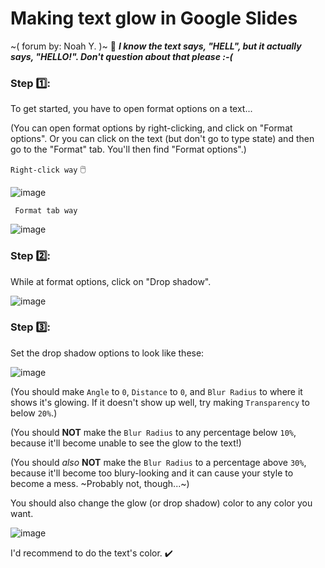 # Making text glow in Google Slides
~(  forum by: Noah Y.  )~ 🙂
***I know the text says, "HELL", but it actually says, "HELLO!". Don't question about that please :-(***

### Step 1️⃣:
To get started, you have to open format options on a text...

(You can open format options by right-clicking, and click on "Format options".
Or you can click on the text (but don't go to type state) and then go to the "Format" tab. You'll then find "Format options".)


`Right-click way` 🖱️

![image](https://user-images.githubusercontent.com/100814109/207129914-37347dd7-b095-48ee-90f9-8fd2a05d7829.png)

` Format tab way`

![image](https://user-images.githubusercontent.com/100814109/207130075-6ea3bd4a-9f3a-49b2-96ed-bcb70a187518.png)

### Step 2️⃣:
While at format options, click on "Drop shadow".

![image](https://user-images.githubusercontent.com/100814109/207130374-9e02389a-1c0c-4713-8eda-98ed510e8af8.png)


### Step 3️⃣:
Set the drop shadow options to look like these:

![image](https://user-images.githubusercontent.com/100814109/207130572-6737569a-511c-48ca-a2be-5f70aed987a9.png)

(You should make `Angle` to `0`, `Distance` to `0`, and `Blur Radius` to where it shows it's glowing.
If it doesn't show up well, try making `Transparency` to below `20%`.)

(You should **NOT** make the `Blur Radius` to any percentage below `10%`, because
it'll become unable to see the glow to the text!)

(You should *also* **NOT** make the `Blur Radius` to a percentage above `30%`, because
it'll become too blury-looking and it can cause your style to become a mess. ~Probably not, though...~)

You should also change the glow (or drop shadow) color to any color you want.

![image](https://user-images.githubusercontent.com/100814109/207131895-9c744119-b0d7-474f-815d-36029e2d4776.png)

I'd recommend to do the text's color. ✔️

